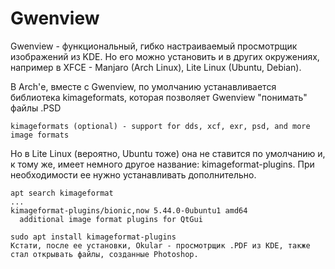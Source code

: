# Gwenview

Gwenview - функциональный, гибко настраиваемый просмотрщик изображений из KDE. Но его можно установить и в других окружениях, например в XFCE - Manjaro (Arch Linux), Lite Linux (Ubuntu, Debian).

В Arch'е, вместе с Gwenview, по умолчанию устанавливается библиотека kimageformats, которая позволяет Gwenview "понимать" файлы .PSD

    kimageformats (optional) - support for dds, xcf, exr, psd, and more image formats

Но в Lite Linux (вероятно, Ubuntu тоже) она не ставится по умолчанию и, к тому же, имеет немного другое название: kimageformat-plugins. При необходимости ее нужно устанавливать дополнительно.

```
apt search kimageformat
...
kimageformat-plugins/bionic,now 5.44.0-0ubuntu1 amd64
  additional image format plugins for QtGui

sudo apt install kimageformat-plugins
Кстати, после ее установки, Okular - просмотрщик .PDF из KDE, также стал открывать файлы, созданные Photoshop.
```
